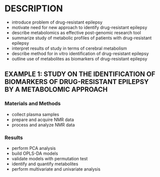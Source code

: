 # DESCRIPTION

- introduce problem of drug-resistant epilepsy
- motivate need for new approach to identify drug-resistant epilepsy
- describe metabolomics as effective post-genomic research tool
- summarize study of metabolic profiles of patients with drug-resistant epilepsy
- interpret results of study in terms of cerebral metabolism
- describe method for in vitro identification of drug-resistant epilepsy
- outline use of metabolites as biomarkers of drug-resistant epilepsy

## EXAMPLE 1: STUDY ON THE IDENTIFICATION OF BIOMARKERS OF DRUG-RESISTANT EPILEPSY BY A METABOLOMIC APPROACH

### Materials and Methods

- collect plasma samples
- prepare and acquire NMR data
- process and analyze NMR data

### Results

- perform PCA analysis
- build OPLS-DA models
- validate models with permutation test
- identify and quantify metabolites
- perform multivariate and univariate analysis

